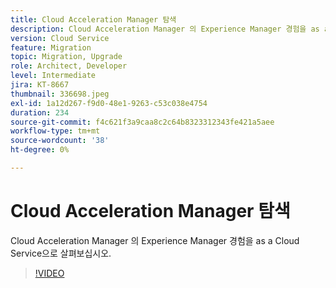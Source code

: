 ```yaml
---
title: Cloud Acceleration Manager 탐색
description: Cloud Acceleration Manager 의 Experience Manager 경험을 as a Cloud Service으로 살펴보십시오.
version: Cloud Service
feature: Migration
topic: Migration, Upgrade
role: Architect, Developer
level: Intermediate
jira: KT-8667
thumbnail: 336698.jpeg
exl-id: 1a12d267-f9d0-48e1-9263-c53c038e4754
duration: 234
source-git-commit: f4c621f3a9caa8c2c64b8323312343fe421a5aee
workflow-type: tm+mt
source-wordcount: '38'
ht-degree: 0%

---
```


# Cloud Acceleration Manager 탐색

Cloud Acceleration Manager 의 Experience Manager 경험을 as a Cloud Service으로 살펴보십시오.

>[!VIDEO](https://video.tv.adobe.com/v/336698?quality=12&learn=on)
